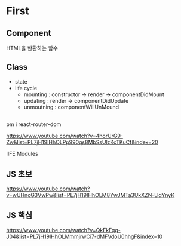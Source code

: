 # First

## Component
HTML을 반환하는 함수

## Class
- state
- life cycle
    - mounting : constructor -> render -> componentDidMount
    - updating : render -> componentDidUpdate
    - unmoutning : componentWillUnMound


##
pm i react-router-dom

https://www.youtube.com/watch?v=4horUrG9-Zw&list=PL7jH19IHhOLPp990qs8MbSsUlzKcTKuCf&index=20

IIFE
Modules

## JS 초보
https://www.youtube.com/watch?v=wUHncG3VwPw&list=PL7jH19IHhOLM8YwJMTa3UkXZN-LldYnyK

## JS 핵심
https://www.youtube.com/watch?v=QkFkFqg-J04&list=PL7jH19IHhOLMmmjrwCi7-dMFVdoU0hhgF&index=10
